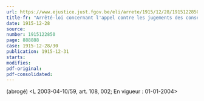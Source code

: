```yaml
---
url: https://www.ejustice.just.fgov.be/eli/arrete/1915/12/28/1915122850/justel
title-fr: "Arrêté-loi concernant l'appel contre les jugements des conseils de guerre en campagne. (NOTE : Consultation des versions antérieures à partir du 31-12-1915 et mise à jour au 07-05-2003)"
date: 1915-12-28
source:
number: 1915122850
page: 888888
case: 1915-12-28/30
publication: 1915-12-31
starts:
modifies:
pdf-original:
pdf-consolidated:
---
```


(abrogé) <L 2003-04-10/59, art. 108, 002;  En vigueur :  01-01-2004>
